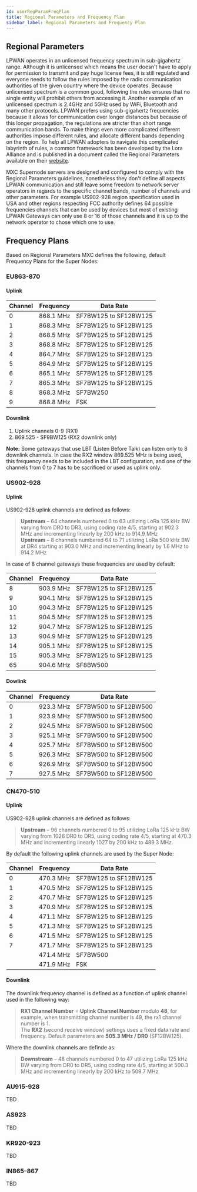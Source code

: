 ```yaml
---
id: userRegParamFreqPlan
title: Regional Parameters and Frequency Plan
sidebar_label: Regional Parameters and Frequency Plan
---
```

## Regional Parameters
LPWAN operates in an unlicensed frequency spectrum in sub-gigahertz range. Although it is unlicensed which means the user doesn't have to apply for permission to transmit and pay 
huge license fees, it is still regulated and everyone needs to follow the rules imposed by the radio communication authorities of the given country where the device operates. Because unlicensed spectrum is a common good, following the rules ensures that no single entity will prohibit others from accessing it. Another example of an unlicensed spectrum is 2.4GHz and 5GHz used by WiFi, Bluetooth and many other protocols. LPWAN prefers using sub-gigahertz frequencies because it allows for communication over longer distances but because of this longer propagation, the regulations are stricter than short range communication bands. To make things even more complicated different authorities impose different rules, and allocate different  bands depending on the region. To help all LPWAN adopters to navigate this complicated labyrinth of rules, a common framework has been developed by the Lora Alliance and is published in a document called the Regional Parameters available on their [website](https://lora-alliance.org/lorawan-for-developers).

MXC Supernode servers are designed and configured to comply with the Regional Parameters guidelines, nonetheless they don't define all aspects LPWAN communication and still leave some freedom to network server operators in regards to the specific channel bands, number of channels and other parameters. For example US902-928 region specification used in USA and other regions respecting FCC authority defines 64 possible frequencies channels that can be used by devices but most of existing LPWAN Gateways can only use 8 or 16 of those channels and it is up to the network operator to chose which one to use.

## Frequency Plans
Based on Regional Parameters MXC defines the following, default Frequency Plans for the Super Nodes:

### EU863-870
#### Uplink

| Channel | Frequency | Data Rate |
|----------|------------|------------------------------------|
| 0 | 868.1 MHz | SF7BW125 to SF12BW125|
| 1 | 868.3 MHz | SF7BW125 to SF12BW125|
| 2 | 868.5 MHz | SF7BW125 to SF12BW125|
| 3 | 868.8 MHz | SF7BW125 to SF12BW125|
| 4 | 864.7 MHz | SF7BW125 to SF12BW125|
| 5 | 864.9 MHz | SF7BW125 to SF12BW125|
| 6 | 865.1 MHz | SF7BW125 to SF12BW125|
| 7 | 865.3 MHz | SF7BW125 to SF12BW125|
| 8 | 868.3 MHz | SF7BW250|
| 9 | 868.8 MHz | FSK|


#### Downlink

1. Uplink channels 0-9 (RX1)
2. 869.525 - SF9BW125 (RX2 downlink only)

__Note:__ Some gateways that use LBT (Listen Before Talk) can listen only to 8 downlink channels. In case the RX2 window 869.525 MHz is being used, this frequency needs to be included in the LBT configuration, and one of the channels from 0 to 7 has to be sacrificed or used as uplink only. 


### US902-928

#### Uplink

US902-928 uplink channels are defined as follows:

> **Upstream** – 64 channels numbered 0 to 63 utilizing LoRa 125 kHz BW varying from DR0 to DR3, using coding rate 4/5, starting at 902.3 MHz and incrementing linearly by 200 kHz to 914.9 MHz  
**Upstream** – 8 channels numbered 64 to 71 utilizing LoRa 500 kHz BW at DR4 starting at 903.0 MHz and incrementing linearly by 1.6 MHz to 914.2 MHz

In case of 8 channel gateways these frequencies are used by default:

| Channel | Frequency | Data Rate |
|----------|------------|------------------------------------|
| 8 | 903.9 MHz | SF7BW125 to SF12BW125|
| 9 | 904.1 MHz | SF7BW125 to SF12BW125|
| 10 | 904.3 MHz | SF7BW125 to SF12BW125|
| 11 | 904.5 MHz | SF7BW125 to SF12BW125|
| 12 | 904.7 MHz | SF7BW125 to SF12BW125|
| 13 | 904.9 MHz | SF7BW125 to SF12BW125|
| 14 | 905.1 MHz | SF7BW125 to SF12BW125|
| 15 | 905.3 MHz | SF7BW125 to SF12BW125|
| 65 | 904.6 MHz | SF8BW500|

#### Dowlink
| Channel | Frequency | Data Rate |
|----------|------------|------------------------------------|
| 0 | 923.3 MHz | SF7BW500 to SF12BW500|
| 1 | 923.9 MHz | SF7BW500 to SF12BW500|
| 2 | 924.5 MHz | SF7BW500 to SF12BW500|
| 3 | 925.1 MHz | SF7BW500 to SF12BW500|
| 4 | 925.7 MHz | SF7BW500 to SF12BW500|
| 5 | 926.3 MHz | SF7BW500 to SF12BW500|
| 6 | 926.9 MHz | SF7BW500 to SF12BW500|
| 7 | 927.5 MHz | SF7BW500 to SF12BW500|

### CN470-510

#### Uplink

US902-928 uplink channels are defined as follows:
> **Upstream** – 96 channels numbered 0 to 95 utilizing LoRa 125 kHz BW varying from
1026 DR0 to DR5, using coding rate 4/5, starting at 470.3 MHz and incrementing linearly
1027 by 200 kHz to 489.3 MHz.

By default the following uplink channels are used by the Super Node:

| Channel | Frequency | Data Rate |
|----------|------------|------------------------------------|
| 0 | 470.3 MHz | SF7BW125 to SF12BW125|
| 1 | 470.5 MHz | SF7BW125 to SF12BW125|
| 2 | 470.7 MHz | SF7BW125 to SF12BW125|
| 3 | 470.9 MHz | SF7BW125 to SF12BW125|
| 4 | 471.1 MHz | SF7BW125 to SF12BW125|
| 5 | 471.3 MHz | SF7BW125 to SF12BW125|
| 6 | 471.5 MHz | SF7BW125 to SF12BW125|
| 7 | 471.7 MHz | SF7BW125 to SF12BW125|
|  | 471.4 MHz | SF7BW500|
|  | 471.9 MHz | FSK|

#### Downlink

The downlink frequency channel is defined as a function of uplink channel used in the following way:
> **RX1 Channel Number** = **Uplink Channel Number** modulo **48**, for example, when transmitting channel number is 49, the rx1 channel number is 1.  
The **RX2** (second receive window) settings uses a fixed data rate and frequency.
Default parameters are **505.3 MHz / DR0** (SF12BW125).

Where the downlink channels are definde as:

>**Downstream** – 48 channels numbered 0 to 47 utilizing LoRa 125 kHz BW varying from DR0 to DR5, using coding rate 4/5, starting at 500.3 MHz and incrementing linearly by 200 kHz to 509.7 MHz



### AU915-928
TBD
### AS923
TBD
### KR920-923
TBD
### IN865-867
TBD